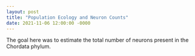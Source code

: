 ```yaml
---
layout: post
title: "Population Ecology and Neuron Counts"
date: 2021-11-06 12:00:00 -0000
---
```


The goal here was to estimate the total number of
neurons present in the Chordata phylum.
